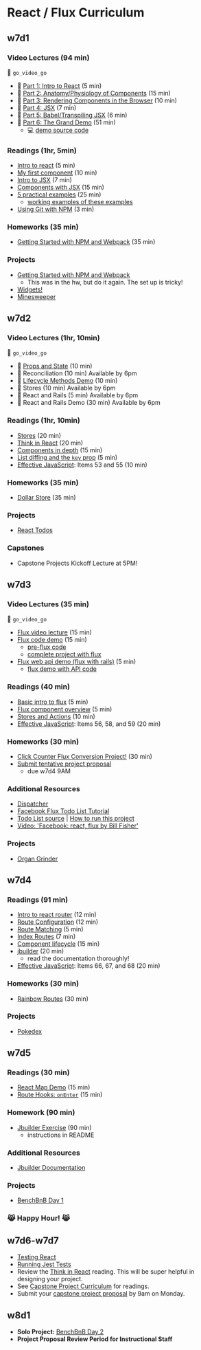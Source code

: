 # React / Flux Curriculum

## w7d1

### Video Lectures (94 min)
:closed_lock_with_key: `go_video_go`
* :movie_camera: [Part 1: Intro to React][lec-w7d1-01] (5 min)
* :movie_camera: [Part 2: Anatomy/Physiology of Components][lec-w7d1-02] (15 min)
* :movie_camera: [Part 3: Rendering Components in the Browser][lec-w7d1-03] (10 min)
* :movie_camera: [Part 4: JSX][lec-w7d1-04] (7 min)
* :movie_camera: [Part 5: Babel/Transpiling JSX][lec-w7d1-05] (6 min)
* :movie_camera: [Part 6: The Grand Demo][lec-w7d1-06] (51 min)
  * :computer: [demo source code][watch-demo]

### Readings (1hr, 5min)
* [Intro to react][react-intro] (5 min)
* [My first component][first-component] (10 min)
* [Intro to JSX][react-jsx] (7 min)
* [Components with JSX][jsx-components] (15 min)
* [5 practical examples][react-examples] (25 min)
  * [working examples of these examples][examples]
* [Using Git with NPM][npm-git] (3 min)

### Homeworks (35 min)
* [Getting Started with NPM and Webpack][npm-exercise] (35 min)

### Projects
* [Getting Started with NPM and Webpack][npm-exercise]
  * This was in the hw, but do it again. The set up is tricky!
* [Widgets!][react-widgets]
* [Minesweeper][react-minesweeper]

[react-intro]: readings/intro.md
[first-component]: readings/my_first_component.md
[react-jsx]: readings/jsx.md
[jsx-components]: readings/components_with_jsx.md
[react-examples]: http://tutorialzine.com/2014/07/5-practical-examples-for-learning-facebooks-react-framework/
[npm-exercise]: readings/npm_reading.md
[npm-git]: readings/git_and_npm.md
[lec-w7d1-01]: https://vimeo.com/album/3686654/video/147897911
[lec-w7d1-02]: https://vimeo.com/album/3686654/video/147899305
[lec-w7d1-03]: https://vimeo.com/album/3686654/video/147900089
[lec-w7d1-04]: https://vimeo.com/album/3686654/video/147900661
[lec-w7d1-05]: https://vimeo.com/album/3686654/video/147900472
[lec-w7d1-06]: https://vimeo.com/album/3686654/video/147900885
[react-widgets]: projects/widgets
[react-minesweeper]: projects/react_minesweeper
[examples]: demos/five_examples.zip?raw=true
[watch-demo]: demos/watch_webpack_demo

## w7d2

### Video Lectures (1hr, 10min)
:closed_lock_with_key: `go_video_go`
* :movie_camera: [Props and State][props-and-state] (10 min)
* :movie_camera: Reconciliation (10 min) Available by 6pm
* :movie_camera: [Lifecycle Methods Demo][lifecycle-methods-demo] (10 min)
* :movie_camera: Stores (10 min) Available by 6pm
* :movie_camera: React and Rails (5 min) Available by 6pm
* :movie_camera: React and Rails Demo (30 min) Available by 6pm

### Readings (1hr, 10min)
* [Stores][store-reading] (20 min)
* [Think in React][think-in-react] (20 min)
* [Components in depth][components-in-depth] (15 min)
* [List diffing and the `key` prop][keys-reading] (5 min)
* [Effective JavaScript][effective-js]: Items 53 and 55 (10 min)

### Homeworks (35 min)
* [Dollar Store][store-hw] (35 min)

### Projects
* [React Todos][react-todo]

### Capstones
* Capstone Projects Kickoff Lecture at 5PM!

[lifecycle-methods-demo]: https://vimeo.com/171447663
[props-and-state]: https://vimeo.com/171453081
[think-in-react]: http://facebook.github.io/react/docs/thinking-in-react.html
[components-in-depth]: readings/components_in_depth.md
[react-on-rails]: readings/react_on_rails.md
[keys-reading]: https://facebook.github.io/react/docs/reconciliation.html#list-wise-diff
[react-todo]: projects/todo_react
[separate-js-from-html]: readings/separate_javascript_from_html.md
[store-reading]: readings/stores.md
[store-hw]: homeworks/questions/stores.md

## w7d3

### Video Lectures (35 min)
:closed_lock_with_key: `go_video_go`
* [Flux video lecture][flux-lecture] (15 min)
* [Flux code demo][flux-demo-screencast] (15 min)
  * [pre-flux code][recipes-pre-flux]
  * [complete project with flux][recipes-post-flux]
* [Flux web api demo (flux with rails)][flux-api-screencast] (5 min)
  * [flux demo with API code][recipes-with-api]

### Readings (40 min)
* [Basic intro to flux][flux-intro] (5 min)
* [Flux component overview][flux-component-overview] (5 min)
* [Stores and Actions][stores-and-actions] (10 min)
* [Effective JavaScript][effective-js]: Items 56, 58, and 59 (20 min)

### Homeworks (30 min)
* [Click Counter Flux Conversion Project!][click-counter-flux] (30 min)
* [Submit tentative project proposal][tentative-proposal]
  * due w7d4 9AM

### Additional Resources
* [Dispatcher][flux-dispatcher]
* [Facebook Flux Todo List Tutorial][flux-todo-tutorial]
* [Todo List source][flux-todo-source] | [How to run this project][how-to-run]
* [Video: 'Facebook: react, flux by Bill Fisher'][flux-video]

### Projects
* [Organ Grinder][organ-grinder]

[flux-api-screencast]: https://vimeo.com/163488310
[recipes-pre-flux]: demos/recipes_demo/pre_flux
[recipes-post-flux]: demos/recipes_demo/flux
[recipes-with-api]: demos/recipes_demo/flux_api
[flux-lecture]: https://vimeo.com/163485520
[flux-demo-screencast]: https://vimeo.com/163486476
[click-counter-flux]: homeworks/click_counter
[tentative-proposal]: ../capstone/project-proposals/tentative-project-proposal.md
[flux-intro]: readings/intro_to_flux.md
[flux-video]: https://www.youtube.com/watch?v=Bic_sFiaNDI
[flux-todo-tutorial]: readings/todo_list_tutorial.md
[flux-todo-source]: https://github.com/facebook/flux/tree/master/examples/flux-todomvc/
[how-to-run]: readings/how_to_run.md
[flux-component-overview]: readings/component_overview.md
[flux-dispatcher]: https://facebook.github.io/flux/docs/dispatcher.html#content
[organ-grinder]: projects/organ_grinder
[stores-and-actions]: readings/stores_and_actions.md

## w7d4

### Readings (91 min)
* [Intro to react router][react-router-intro] (12 min)
* [Route Configuration][route-configuration] (12 min)
* [Route Matching][route-matching] (5 min)
* [Index Routes][index-routes] (7 min)
* [Component lifecycle][component-lifecycle] (15 min)
* [jbuilder][jbuilder-link] (20 min)
  * read the documentation thoroughly!
* [Effective JavaScript][effective-js]: Items 66, 67, and 68 (20 min)

### Homeworks (30 min)
* [Rainbow Routes][rainbow-routes] (30 min)

### Projects
* [Pokedex][pokedex]


[react-router-intro]: https://github.com/reactjs/react-router/blob/master/docs/Introduction.md
[route-configuration]: https://github.com/reactjs/react-router/blob/master/docs/guides/RouteConfiguration.md
[route-matching]: https://github.com/reactjs/react-router/blob/master/docs/guides/RouteMatching.md
[index-routes]: https://github.com/reactjs/react-router/blob/master/docs/guides/IndexRoutes.md
[component-lifecycle]: https://facebook.github.io/react/docs/component-specs.html#lifecycle-methods
[jbuilder-link]: https://github.com/rails/jbuilder
[rainbow-routes]: homeworks/questions/rainbow.md
[pokedex]: projects/pokedex

## w7d5

### Readings (30 min)
* [React Map Demo][react_map_demo] (15 min)
* [Route Hooks: `onEnter`][on-enter] (15 min)

### Homework (90 min)
* [Jbuilder Exercise][jbuilder-demo] (90 min)
  * instructions in README

### Additional Resources
* [Jbuilder Documentation][jbuilder-link]

### Projects
* [BenchBnB Day 1][bench-bnb]

### :joy_cat: **Happy Hour!** :joy_cat:

[on-enter]: readings/on_enter.md
[bench-bnb]: projects/bench_bnb
[react_map_demo]: demos/react_map_demo
[jbuilder-link]: https://github.com/rails/jbuilder
[jbuilder-demo]: demos/jbuilder_demo

## w7d6-w7d7

* [Testing React][jest-basics]
* [Running Jest Tests][jest-config]
* Review the [Think in React][think-in-react] reading. This will be super helpful in designing your project.
* See [Capstone Project Curriculum][capstone-project-curriculum] for readings.
* Submit your [capstone project proposal][capstone-project-proposal] by 9am on Monday.

[capstone-project-curriculum]: ../capstone
[capstone-project-proposal]: ../capstone/project-proposals/capstone-project-proposal.md
[jest-basics]: readings/jest_basics.md
[jest-config]: readings/jest_config.md

## w8d1

* **Solo Project:** [BenchBnB Day 2][bench-bnb2]
* **Project Proposal Review Period for Instructional Staff**

[bench-bnb2]: projects/bench_bnb

[effective-js]: http://effectivejs.com/
